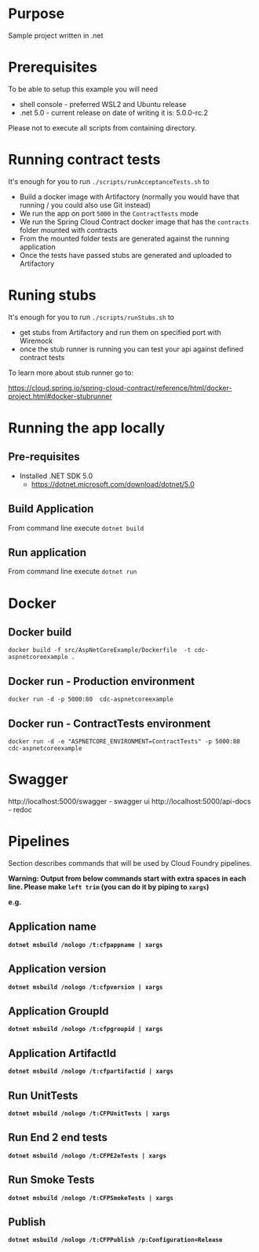 # Purpose

Sample project written in .net

# Prerequisites

To be able to setup this example you will need

- shell console - preferred WSL2 and Ubuntu release
- .net 5.0 - current release on date of writing it is: 5.0.0-rc.2

Please not to execute all scripts from containing directory.

# Running contract tests

It's enough for you to run `./scripts/runAcceptanceTests.sh` to

- Build a docker image with Artifactory (normally you would have that running / you could also use Git instead)
- We run the app on port `5000` in the `ContractTests` mode
- We run the Spring Cloud Contract docker image that has the `contracts` folder mounted with contracts
- From the mounted folder tests are generated against the running application
- Once the tests have passed stubs are generated and uploaded to Artifactory

# Runing stubs

It's enough for you to run `./scripts/runStubs.sh` to

- get stubs from Artifactory and run them on specified port with Wiremock
- once the stub runner is running you can test your api against defined contract tests

To learn more about stub runner go to: 

https://cloud.spring.io/spring-cloud-contract/reference/html/docker-project.html#docker-stubrunner

# Running the app locally

## Pre-requisites

* Installed .NET SDK 5.0
	* https://dotnet.microsoft.com/download/dotnet/5.0

## Build Application

From command line execute `dotnet build`

## Run application

From command line execute `dotnet run`

# Docker

## Docker build
`docker build -f src/AspNetCoreExample/Dockerfile  -t cdc-aspnetcoreexample .`

## Docker run - Production environment

`docker run -d -p 5000:80  cdc-aspnetcoreexample`

## Docker run - ContractTests environment

`docker run -d -e "ASPNETCORE_ENVIRONMENT=ContractTests" -p 5000:80 cdc-aspnetcoreexample`

# Swagger

http://localhost:5000/swagger - swagger ui
http://localhost:5000/api-docs - redoc


# Pipelines

Section describes commands that will be used by Cloud Foundry pipelines.

<b>Warning:<b> Output from below commands start with extra spaces in each line. Please make `left trim` (you can do it by piping to `xargs`)

e.g.

## Application name

`dotnet msbuild /nologo /t:cfpappname | xargs`

## Application version

`dotnet msbuild /nologo /t:cfpversion | xargs`

## Application GroupId

`dotnet msbuild /nologo /t:cfpgroupid | xargs`

## Application ArtifactId

`dotnet msbuild /nologo /t:cfpartifactid | xargs`

## Run UnitTests

`dotnet msbuild /nologo /t:CFPUnitTests | xargs`

## Run End 2 end tests

`dotnet msbuild /nologo /t:CFPE2eTests | xargs`

## Run Smoke Tests

`dotnet msbuild /nologo /t:CFPSmokeTests | xargs`

## Publish

`dotnet msbuild /nologo /t:CFPPublish /p:Configuration=Release`